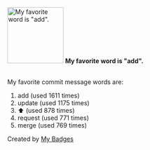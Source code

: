 <img src="https://my-badges.github.io/my-badges/favorite-word.png" alt="My favorite word is &quot;add&quot;." title="My favorite word is &quot;add&quot;." width="128">
<strong>My favorite word is &quot;add&quot;.</strong>
<br><br>

My favorite commit message words are:

1. add (used 1611 times)
2. update (used 1175 times)
3. :arrow_up: (used 878 times)
4. request (used 771 times)
5. merge (used 769 times)


Created by <a href="https://github.com/my-badges/my-badges">My Badges</a>